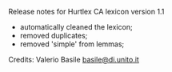 Release notes for Hurtlex CA lexicon version 1.1
- automatically cleaned the lexicon;
- removed duplicates;
- removed 'simple' from lemmas;

Credits: Valerio Basile <basile@di.unito.it>
